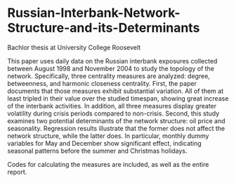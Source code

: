 # Russian-Interbank-Network-Structure-and-its-Determinants
Bachlor thesis at University College Roosevelt

This paper uses daily data on the Russian interbank exposures collected between August
1998 and November 2004 to study the topology of the network. Specifically, three
centrality measures are analyzed: degree, betweenness, and harmonic closeness centrality.
First, the paper documents that those measures exhibit substantial variation. All of
them at least tripled in their value over the studied timespan, showing great increase of
the interbank activities. In addition, all three measures display greater volatility during
crisis periods compared to non-crisis. Second, this study examines two potential determinants
of the network structure: oil price and seasonality. Regression results illustrate
that the former does not affect the network structure, while the latter does. In particular,
monthly dummy variables for May and December show significant effect, indicating
seasonal patterns before the summer and Christmas holidays.

Codes for calculating the measures are included, as well as the entire report. 
